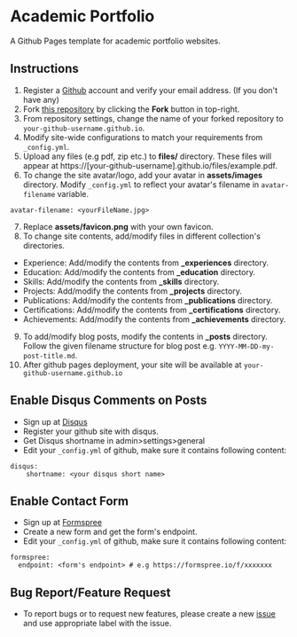 # Academic Portfolio

A Github Pages template for academic portfolio websites.

## Instructions

1. Register a [Github](https://github.com/) account and verify your email address. (If you don't have any)
2. Fork [this repository](https://github.com/academicportfolio/academicportfolio.github.io) by clicking the **Fork** button in top-right.
3. From repository settings, change the name of your forked repository to `your-github-username.github.io`.
4. Modify site-wide configurations to match your requirements from `_config.yml`.
5. Upload any files (e.g pdf, zip etc.) to **files/** directory. These files will appear at https://[your-github-username].github.io/files/example.pdf.
6. To change the site avatar/logo, add your avatar in **assets/images** directory. Modify `_config.yml` to reflect your avatar's filename in `avatar-filename` variable.
```
avatar-filename: <yourFileName.jpg>
```
7. Replace **assets/favicon.png** with your own favicon.
8. To change site contents, add/modify files in different collection's directories.
  - Experience: Add/modify the contents from **_experiences** directory.
  - Education: Add/modify the contents from **_education** directory.
  - Skills: Add/modify the contents from **_skills** directory.
  - Projects: Add/modify the contents from **_projects** directory.
  - Publications: Add/modify the contents from **_publications** directory.
  - Certifications: Add/modify the contents from **_certifications** directory.
  - Achievements: Add/modify the contents from **_achievements** directory.
9. To add/modify blog posts, modify the contents in **_posts** directory. Follow the given filename structure for blog post e.g. `YYYY-MM-DD-my-post-title.md`.
10. After github pages deployment, your site will be available at `your-github-username.github.io`

## Enable Disqus Comments on Posts

- Sign up at [Disqus](disqus.com)
- Register your github site with disqus.
- Get Disqus shortname in admin>settings>general
- Edit your `_config.yml` of github, make sure it contains following content:
```
disqus:
    shortname: <your disqus short name>
```

## Enable Contact Form
- Sign up at [Formspree](https://formspree.io/)
- Create a new form and get the form's endpoint.
- Edit your `_config.yml` of github, make sure it contains following content:
```
formspree:
  endpoint: <form's endpoint> # e.g https://formspree.io/f/xxxxxxx
```

## Bug Report/Feature Request
- To report bugs or to request new features, please create a new [issue](https://github.com/academicportfolio/academicportfolio.github.io/issues) and use appropriate label with the issue.